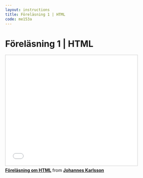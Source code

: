 ```yaml
---
layout: instructions
title: Föreläsning 1 | HTML
code: me153a
---
```


# Föreläsning 1 | HTML

<div class="video">
    <iframe src="//www.slideshare.net/slideshow/embed_code/key/dQPDLAPhl66JdS" width="425" height="355" frameborder="0" marginwidth="0" marginheight="0" scrolling="no" style="border:1px solid #CCC; border-width:1px; margin-bottom:5px; max-width: 100%;" allowfullscreen> </iframe> <div style="margin-bottom:5px"> <strong> <a href="//www.slideshare.net/jokarlsson/frelsning-om-html" title="Föreläsning om HTML" target="_blank">Föreläsning om HTML</a> </strong> from <strong><a href="//www.slideshare.net/jokarlsson" target="_blank">Johannes Karlsson</a></strong> </div>
</div>


